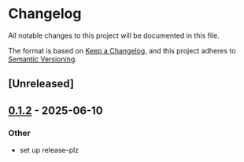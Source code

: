 # Changelog

All notable changes to this project will be documented in this file.

The format is based on [Keep a Changelog](https://keepachangelog.com/en/1.0.0/),
and this project adheres to [Semantic Versioning](https://semver.org/spec/v2.0.0.html).

## [Unreleased]

## [0.1.2](https://github.com/vimkim/simdscan/compare/v0.1.1...v0.1.2) - 2025-06-10

### Other

- set up release-plz
